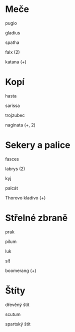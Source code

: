 # Meče

pugio

gladius

spatha

falx (2)

katana (+)

# Kopí

hasta

sarissa

trojzubec

naginata (+, 2)

# Sekery a palice

fasces

labrys (2)

kyj

palcát

Thorovo kladivo (+)

# Střelné zbraně

prak

pilum

luk

síť

boomerang (+)

# Štíty

dřevěný štít

scutum

spartský štít
